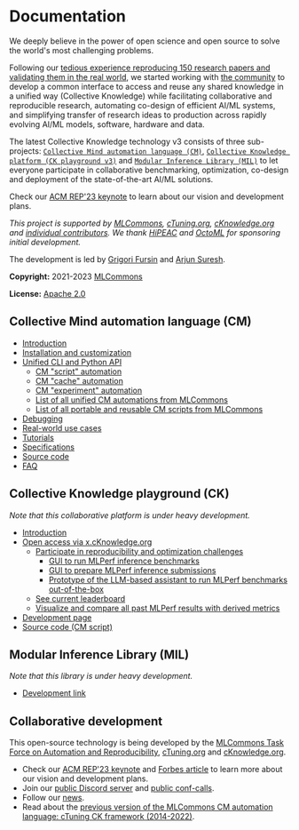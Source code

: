 # Documentation

We deeply believe in the power of open science and open source to solve the world's most challenging problems.

Following our [tedious experience reproducing 150 research papers and validating them in the real world](https://learning.acm.org/techtalks/reproducibility),
we started  working with [the community](../CONTRIBUTING.md) to develop a common interface
to access and reuse any shared knowledge in a unified way (Collective Knowledge)
while facilitating collaborative and reproducible research, automating co-design of efficient AI/ML systems, 
and simplifying transfer of research ideas to production across rapidly evolving AI/ML models, software, hardware and data.

The latest Collective Knowledge technology v3 consists of three sub-projects:
[`Collective Mind automation language (CM)`](#collective-mind-automation-language-cm), 
[`Collective Knowledge platform (CK playground v3)`](#collective-knowledge-playground-ck) 
and [`Modular Inference Library (MIL)`](#modular-inference-library-mil)
to let everyone participate in collaborative benchmarking, optimization, co-design 
and deployment of the state-of-the-art AI/ML solutions.

Check our [ACM REP'23 keynote](https://doi.org/10.5281/zenodo.8105339) to learn about our vision and development plans.

*This project is supported by [MLCommons](https://mlcommons.org), [cTuning.org](https://linkedin.com/company/ctuning-foundation),
 [cKnowledge.org](https://www.linkedin.com/company/cknowledge) and [individual contributors](https://github.com/mlcommons/ck/blob/master/CONTRIBUTING.md).
 We thank [HiPEAC](https://hipeac.net) and [OctoML](https://octoml.ai) for sponsoring initial development.*

The development is led by [Grigori Fursin](https://cKnowledge.org/gfursin) and [Arjun Suresh](https://www.linkedin.com/in/arjunsuresh).

**Copyright:** 2021-2023 [MLCommons](https://mlcommons.org)

**License:** [Apache 2.0](../LICENSE.md)


## Collective Mind automation language (CM)

* [Introduction](introduction-cm.md)
* [Installation and customization](installation.md)
* [Unified CLI and Python API](interface.md)
  * [CM "script" automation](https://github.com/mlcommons/ck/blob/master/cm-mlops/automation/script/README-extra.md)
  * [CM "cache" automation](https://github.com/mlcommons/ck/blob/master/cm-mlops/automation/cache/README-extra.md)
  * [CM "experiment" automation](https://github.com/mlcommons/ck/blob/master/cm-mlops/automation/experiment/README-extra.md)
  * [List of all unified CM automations from MLCommons](list_of_automations.md)
  * [List of all portable and reusable CM scripts from MLCommons](list_of_scripts.md)
* [Debugging](debugging.md)
* [Real-world use cases](use-cases.md)
* [Tutorials](tutorials/README.md)
* [Specifications](specs/README.md)
* [Source code](https://github.com/mlcommons/ck/tree/master/cm/cmind)
* [FAQ](faq.md)

## Collective Knowledge playground (CK)

*Note that this collaborative platform is under heavy development.*

* [Introduction](introduction-ck.md)
* [Open access via x.cKnowledge.org](https://x.cKnowledge.org)
  * [Participate in reproducibility and optimization challenges](https://access.cknowledge.org/playground/?action=challenges)
    * [GUI to run MLPerf inference benchmarks](http://cknowledge.org/mlperf-inference-gui)
    * [GUI to prepare MLPerf inference submissions](https://cknowledge.org/mlperf-inference-submission-gui)
    * [Prototype of the LLM-based assistant to run MLPerf benchmarks out-of-the-box](https://access.cKnowledge.org/assistant)
  * [See current leaderboard](https://access.cknowledge.org/playground/?action=contributors)
  * [Visualize and compare all past MLPerf results with derived metrics](https://access.cknowledge.org/playground/?action=experiments)
* [Development page](../platform)
* [Source code (CM script)](https://github.com/mlcommons/ck/blob/master/cm-mlops/script/gui)


## Modular Inference Library (MIL)

*Note that this library is under heavy development.*

* [Development link](https://github.com/mlcommons/ck/blob/master/cm-mlops/script/app-mlperf-inference-cpp/README-extra.md)

## Collaborative development

This open-source technology is being developed by the [MLCommons Task Force on Automation and Reproducibility](taskforce.md),
[cTuning.org](https://cTuning.org) and [cKnowledge.org](https://cKnowledge.org).

* Check our [ACM REP'23 keynote](https://doi.org/10.5281/zenodo.7871070) and [Forbes article](https://www.forbes.com/sites/karlfreund/2023/04/05/nvidia-performance-trounces-all-competitors-who-have-the-guts-to-submit-to-mlperf-inference-30/?sh=3c38d2866676) 
  to learn more about our vision and development plans.
* Join our [public Discord server](https://discord.gg/JjWNWXKxwT) and [public conf-calls](https://docs.google.com/document/d/1zMNK1m_LhWm6jimZK6YE05hu4VH9usdbKJ3nBy-ZPAw).
* Follow our [news](docs/news.md).
* Read about the [previous version of the MLCommons CM automation language: cTuning CK framework (2014-2022)](https://arxiv.org/abs/2011.01149).

